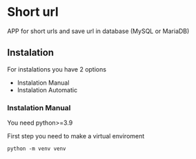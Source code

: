 # Short url

APP for short urls and save url in database (MySQL or MariaDB)

## Instalation
For instalations you have 2 options
- Instalation Manual
- Instalation Automatic

### Instalation Manual
You need python>=3.9

First step you need to make a virtual enviroment
```{bash}
python -m venv venv
```